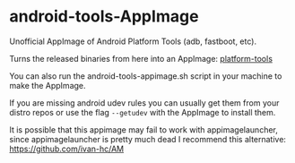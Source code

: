 # android-tools-AppImage
Unofficial AppImage of Android Platform Tools (adb, fastboot, etc). 

Turns the released binaries from here into an AppImage: [platform-tools](https://developer.android.com/tools/releases/platform-tools)

You can also run the android-tools-appimage.sh script in your machine to make the AppImage.

If you are missing android udev rules you can usually get them from your distro repos or use the flag `--getudev` with the AppImage to install them. 

It is possible that this appimage may fail to work with appimagelauncher, since appimagelauncher is pretty much dead I recommend this alternative: https://github.com/ivan-hc/AM

